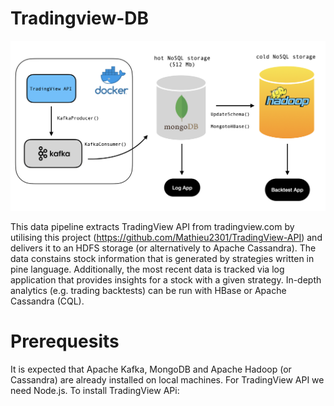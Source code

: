 # Tradingview-DB

![alt_text](https://github.com/Gitnuts/Tradingview-DB/blob/main/schema_tradingview.png)

This data pipeline extracts TradingView API from tradingview.com by utilising this project (https://github.com/Mathieu2301/TradingView-API) and delivers it to an HDFS storage (or alternatively to Apache Cassandra). The data constains stock information that is generated by strategies written in pine language. Additionally, the most recent data is tracked via log application that provides insights for a stock with a given strategy. In-depth analytics (e.g. trading backtests) can be run with HBase or Apache Cassandra (CQL).

# Prerequesits

It is expected that Apache Kafka, MongoDB and Apache Hadoop (or Cassandra) are already installed on local machines. For TradingView API we need Node.js. To install TradingView APi:

